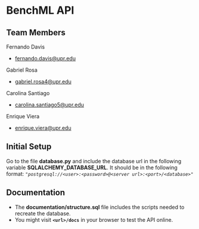 # BenchML API
## Team Members
Fernando Davis
- fernando.davis@upr.edu

Gabriel Rosa
- gabriel.rosa4@upr.edu

Carolina Santiago
- carolina.santiago5@upr.edu

Enrique Viera
- enrique.viera@upr.edu


## Initial Setup
Go to the file **database.py** and include the database url in the following variable **SQLALCHEMY_DATABASE_URL**. It should be in the following format: *`"postgresql://<user>:<password>@<server url>:<port>/<database>"`*


## Documentation
- The **documentation/structure.sql** file includes the scripts needed to recreate the database.
- You might visit **`<url>/docs`** in your browser to test the API online.